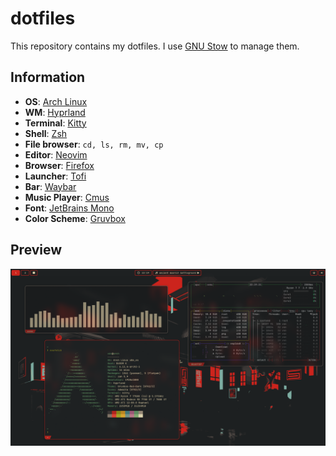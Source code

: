 # dotfiles

This repository contains my dotfiles. I use [GNU Stow](https://www.gnu.org/software/stow/) to manage them.

## Information

- **OS**: [Arch Linux](https://archlinux.org/)
- **WM**: [Hyprland](https://hyprland.org/)
- **Terminal**: [Kitty](https://sw.kovidgoyal.net/kitty/)
- **Shell**: [Zsh](https://www.zsh.org/)
- **File browser**: `cd, ls, rm, mv, cp`
- **Editor**: [Neovim](https://neovim.io/)
- **Browser**: [Firefox](https://www.mozilla.org/en-US/firefox/)
- **Launcher**: [Tofi](https://github.com/philj56/tofi)
- **Bar**: [Waybar](https://github.com/Alexays/Waybar)
- **Music Player**: [Cmus](https://cmus.github.io/)
- **Font**: [JetBrains Mono](https://www.jetbrains.com/lp/mono/)
- **Color Scheme**: [Gruvbox](https://github.com/morhetz/gruvbox)

## Preview

![Preview screenshot](./.github/preview.png)
